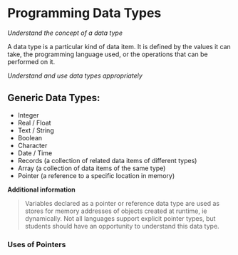 # Programming Data Types

*Understand the concept of a data type*

A data type is a particular kind of data item. It is defined by the values it can take, the programming language used, or the operations that can be performed on it.

*Understand and use data types appropriately*

## Generic Data Types:

* Integer
* Real / Float
* Text / String
* Boolean
* Character
* Date / Time
* Records (a collection of related data items of different types)
* Array (a collection of data items of the same type)
* Pointer (a reference to a specific location in memory)

**Additional information**

>Variables declared as a pointer or reference data
>type are used as stores for memory addresses
>of objects created at runtime, ie dynamically.
>Not all languages support explicit pointer types,
>but students should have an opportunity to
>understand this data type.

### Uses of Pointers

